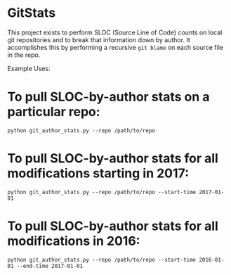 # GitStats

This project exists to perform SLOC (Source Line of Code) counts on local git repositories and to break that information down by author. It accomplishes this by performing a recursive `git blame` on each source file in the repo.

Example Uses:

# To pull SLOC-by-author stats on a particular repo:
`python git_author_stats.py --repo /path/to/repo`

# To pull SLOC-by-author stats for all modifications starting in 2017:
`python git_author_stats.py --repo /path/to/repo --start-time 2017-01-01`

# To pull SLOC-by-author stats for all modifications in 2016:
`python git_author_stats.py --repo /path/to/repo --start-time 2016-01-01 --end-time 2017-01-01`
